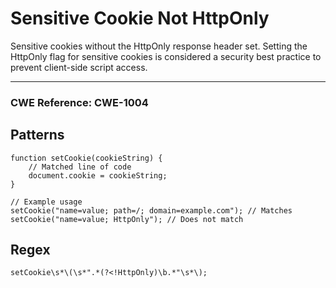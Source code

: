 # Sensitive Cookie Not HttpOnly

Sensitive cookies without the HttpOnly response header set. Setting the HttpOnly flag for sensitive cookies is
considered a security best practice to prevent client-side script access.

---

### CWE Reference: CWE-1004

## Patterns

```
function setCookie(cookieString) {
    // Matched line of code
    document.cookie = cookieString;
}

// Example usage
setCookie("name=value; path=/; domain=example.com"); // Matches
setCookie("name=value; HttpOnly"); // Does not match
```

## Regex

```
setCookie\s*\(\s*".*(?<!HttpOnly)\b.*"\s*\);
```